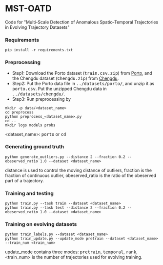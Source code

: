 # MST-OATD
Code for "Multi-Scale Detection of Anomalous Spatio-Temporal Trajectories in Evolving Trajectory Datasets"
### Requirements
```
pip install -r requirements.txt
```
### Preprocessing
- Step1: Download the Porto dataset (<tt>train.csv.zip</tt>) from [Porto](https://www.kaggle.com/c/pkdd-15-predict-taxi-service-trajectory-i/data), and the Chengdu dataset (<tt>Chengdu.zip</tt>) from [Chengdu](https://www.dropbox.com/scl/fi/w4jylj9het6x93btxud6o/Chengdu.zip?rlkey=w6x00pzyjk4z7fvxwhkryeq1l&dl=0).
- Step2: Put the Porto data file in <tt>../datasets/porto/</tt>, and unzip it as <tt>porto.csv</tt>. Put the unzipped Chengdu data in <tt>../datasets/chengdu/</tt>.
- Step3: Run preprocessing by
```
mkdir -p data/<dataset_name>
cd preprocess
python preprocess_<dataset_name>.py
cd ..
mkdir logs models probs
```
 <dataset_name>:  <tt>porto</tt> or  <tt>cd</tt>

### Generating ground truth

```
python generate_outliers.py --distance 2 --fraction 0.2 --obeserved_ratio 1.0 --dataset <dataset_name>
```
distance is used to control the moving distance of outliers, fraction is the fraction of continuous outlier, obeserved_ratio is the ratio of the obeserved part of a trajectory.
### Training and testing
```
python train.py --task train --dataset <dataset_name>
python train.py --task test --distance 2 --fraction 0.2 --obeserved_ratio 1.0 --dataset <dataset_name>
```
### Training on evolving datasets
```
python train_labels.py --dataset <dataset_name>
python train_update.py --update_mode pretrain --dataset <dataset_name> --train_num <train_num>
```
update_mode contains three modes: <tt>pretrain</tt>, <tt>temporal</tt>, <tt>rank</tt>, <train_num> is the number of trajectories used for evolving training.
